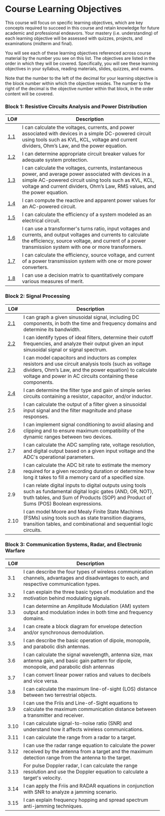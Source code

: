 # Course Learning Objectives

This course will focus on specific learning objectives, which are key concepts required to succeed in this course and retain knowledge for future academic and professional endeavors. Your mastery (i.e. understanding) of each learning objective will be assessed with quizzes, projects, and examinations (midterm and final).

You will see each of these learning objectives referenced across course material by the number you see on this list. The objectives are listed in the order in which they will be covered. Specifically, you will see these learning objectives in your syllabus, reading materials, slides, quizzes, and exams. 

Note that the number to the left of the decimal for your learning objective is the block number within which the objective resides. The number to the right of the decimal is the objective number within that block, in the order content will be covered.

 ### Block 1: Resistive Circuits Analysis and Power Distribution  
| LO# | Description |
|----------|----------|
| [1.1](Block1Reading/Obj01/ECE215_Obj01_Reading) | I can calculate the voltages, currents, and power associated with devices in a simple DC-powered circuit using tools such as KVL, KCL, voltage and current dividers, Ohm’s Law, and the power equation. |  
| [1.2](Block1Reading/Obj02/ECE215_Obj02_Reading) | I can determine appropriate circuit breaker values for adequate system protection. |
| [1.3](Block1Reading/Obj03/ECE215_Obj03_Reading) | I can calculate the voltages, currents, instantaneous power, and average power associated with devices in a simple AC-powered circuit using tools such as KVL, KCL, voltage and current dividers, Ohm’s Law, RMS values, and the power equation.  |  
| [1.4](https://control.com/technical-articles/active-power-reactive-power-apparent-power-and-the-role-of-power-factor/) | I can compute the reactive and apparent power values for an AC-powered circuit.  |  
| [1.5](Block1Reading/Obj05/ECE215_Obj05_Reading) | I can calculate the efficiency of a system modeled as an electrical circuit.  |  
| [1.6](Block1Reading/Obj06/ECE215_Obj06_Reading) | I can use a transformer's turns ratio, input voltages and currents, and output voltages and currents to calculate the efficiency, source voltage, and current of a power transmission system with one or more transformers.  |  
| [1.7](Block1Reading/Obj07/ECE215_Obj07_Reading) | I can calculate the efficiency, source voltage, and current of a power transmission system with one or more power converters.  |  
| [1.8](Block1Reading/Obj08/ECE215_Obj08_Reading) | I can use a decision matrix to quantitatively compare various measures of merit.  |  

### Block 2: Signal Processing
| LO# | Description |
|----------|----------|
| [2.1](Block2Reading/Obj01/ECE215_B2_Obj01_Reading) | I can graph a given sinusoidal signal, including DC components, in both the time and frequency domains and determine its bandwidth. |
| [2.2](Block2Reading/Obj02/ECE215_B2_Obj02_Reading) | I can identify types of ideal filters, determine their cutoff frequencies, and analyze their output given an input sinusoidal signal or signal spectrum. |
| [2.3](Block2Reading/Obj03/ECE215_B2_Obj03_Reading) | I can model capacitors and inductors as complex resistors and use circuit analysis tools (such as voltage dividers, Ohm’s Law, and the power equation) to calculate voltage and power in AC circuits containing these components. |
| [2.4](Block2Reading/Obj04/ECE215_B2_Obj04_Reading) | I can determine the filter type and gain of simple series circuits containing a resistor, capacitor, and/or inductor.  |
| 2.5 | I can calculate the output of a filter given a sinusoidal input signal and the filter magnitude and phase responses.  |
| 2.6 | I can implement signal conditioning to avoid aliasing and clipping and to ensure maximum compatibility of the dynamic ranges between two devices.    |
| 2.7 | I can calculate the ADC sampling rate, voltage resolution, and digital output based on a given input voltage and the ADC's operational parameters.   |
| 2.8 | I can calculate the ADC bit rate to estimate the memory required for a given recording duration or determine how long it takes to fill a memory card of a specified size.  |
| 2.9 | I can relate digital inputs to digital outputs using tools such as fundamental digital logic gates (AND, OR, NOT), truth tables, and Sum of Products (SOP) and Product of Sums (POS) Boolean expressions.  |
| 2.10 | I can model Moore and Mealy Finite State Machines (FSMs) using tools such as state transition diagrams, transition tables, and combinational and sequential logic circuits.  |

### Block 3: Communication Systems, Radar, and Electronic Warfare
| LO# | Description |
|----------|----------|
| 3.1 | I can describe the four types of wireless communication channels, advantages and disadvantages to each, and respective communication types.  |
| 3.2 | I can explain the three basic types of modulation and the motivation behind modulating signals.  |
| 3.3 | I can determine an Amplitude Modulation (AM) system output and modulation index in both time and frequency domains.  |
| 3.4 | I can create a block diagram for envelope detection and/or synchronous demodulation.   |
| 3.5 | I can describe the basic operation of dipole, monopole, and parabolic dish antennas.  |
| 3.6 | I can calculate the signal wavelength, antenna size, max antenna gain, and basic gain pattern for dipole, monopole, and parabolic dish antennas  |
| 3.7 | I can convert linear power ratios and values to decibels and vice versa.  |
| 3.8 | I can calculate the maximum line-of-sight (LOS) distance between two terrestrial objects.   |
| 3.9 | I can use the Friis and Line-of-Sight equations to calculate the maximum communication distance between a transmitter and receiver.  |
| 3.10 | I can calculate signal-to-noise ratio (SNR) and understand how it affects wireless communications.  |
| 3.11 | I can calculate the range from a radar to a target.  |
| 3.12 | I can use the radar range equation to calculate the power received by the antenna from a target and the maximum detection range from the antenna to the target.|  
| 3.13 | For pulse Doppler radar, I can calculate the range resolution and use the Doppler equation to calculate a target's velocity.  |
| 3.14 | I can apply the Friis and RADAR equations in conjunction with SNR to analyze a jamming scenario.  |
| 3.15 | I can explain frequency hopping and spread spectrum anti-jamming techniques.  |
